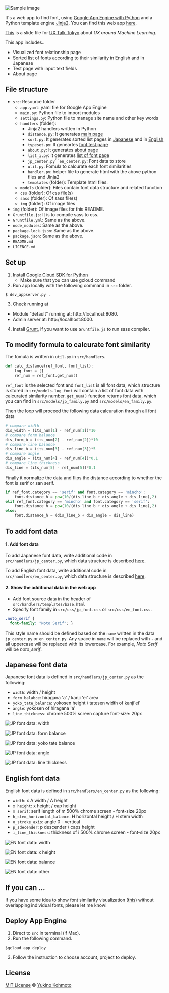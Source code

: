 ![Sample image](img/sample_screen.jpg)

It's a web app to find font, using [Google App Engine with Python](https://cloud.google.com/python/) and a Python template engine [Jinja2](http://jinja.pocoo.org/). You can find this web app [here](https://font-distance.appspot.com/). 

[This](https://github.com/YukinoKoh/font-distance/blob/master/170919_uxtalktokyo.pdf) is a slide file for [UX Talk Tokyo](http://www.uxtalktokyo.com/announcing-ux-talk-tokyo-39/) about *UX around Machine Learning*.

This app includes..
- Visualized font relationship page
- Sorted list of fonts according to their similarity in English and in Japanese
- Test page with input text fields
- About page 

## File structure
- `src`: Resource folder
  - `app.yaml`: yaml file for Google App Engine
  - `main.py`: Python file to import modules
  - `settings.py`: Python file to manage site name and other key words
  - `handlers` (folder):
    - Jinja2 handlers written in Python
    - `distance.py`: It generates [main page](https://font-distance.appspot.com/)
    - `sort.py`: It generates sorted list pages in [Japanese](https://font-distance.appspot.com/sort/jp) and in [English](https://font-distance.appspot.com/sort/en)
    - `typeset.py`: It geneartes [font test page](https://font-distance.appspot.com/typeset)
    - `about.py`: It generates [about page](https://font-distance.appspot.com/about)
    - `list_i.py`: It generates [list of font page](https://font-distance.appspot.com/list/distance)
    - `jp_center.py``en_center.py`: Font data to store
    -  `util.py`: Fomula to calcurate each font similarities
    - `handler.py`: helper file to generate html with the above python files and Jinja2
    - `templates` (folder): Template html files.
  - `models` (folder): Files contain font data structure and related function 
  - `css` (folder): Of css file(s)
  - `sass` (folder): Of sass file(s)
  - `img` (folder): Of image files 
- `img` (folder): Of image files for this README.
- `Gruntfile.js`: It is to compile sass to css.
- `Gruntfile.yml`: Same as the above.
- `node_modules`: Same as the above.
- `package-lock.json`: Same as the above. 
- `package.json`: Same as the above.
- `README.md`
- `LICENCE.md`

## Set up
1. Install [Google Cloud SDK for Python](https://cloud.google.com/sdk/docs/quickstart-mac-os-x)
    * Make sure that you can use gcloud command
2. Run app locally with the following command in `src` folder.
```    
$ dev_appserver.py .
```
3. Check running at
- Module "default" running at: http://localhost:8080. 
- Admin server at: http://localhost:8000.

4. Install [Grunt](https://gruntjs.com/), if you want to use `Gruntfile.js` to run sass compiler.


## To modify formula to calcurate font similarity 
The fomula is written in `util.py` in `src/handlers`.

```python
def calc_distance(ref_font, font_list):
    log_font = []
    ref_num = ref_font.get_num()
```
`ref_font` is the selected font and `font_list` is all font data, which structure is stored in `src/models`. `log_font` will contain a list of font data with calcurated similarity number. `get_num()` function returns font data, which you can find in `src/models/jp_family.py` and `src/models/en_family.py`. 

Then the loop will proceed the following data calcuration through all font data
```python
# compare width
dis_width = (its_num[1] - ref_num[1])*10
# compare form balance
dis_form_b = (its_num[2] - ref_num[2])*10
# compare line balance 
dis_line_b = (its_num[3] - ref_num[3])*5
# compare angle 
dis_angle = (its_num[4] - ref_num[4])*0.1
# compare line thickness
dis_line = (its_num[5] - ref_num[5])*0.1
```

Finally it normalize the data and flips the distance according to whether the font is serif or san serif.
```python
if ref_font.category == 'serif' and font.category == 'mincho':
    font.distance_h = pow(10/(dis_line_b + dis_angle + dis_line),2)
elif ref_font.category == 'mincho' and font.category == 'serif':
    font.distance_h = pow(10/(dis_line_b + dis_angle + dis_line),2)
else:
    font.distance_h = (dis_line_b + dis_angle + dis_line)
```

## To add font data
#### 1. Add font data
To add Japanese font data, write additional code in `src/handlers/jp_center.py`, which data structure is described [here](#japanese-font-data).

To add English font data, write additional code in `src/handlers/en_center.py`, which data structure is described [here](#english-font-data).

#### 2. Show the additional data in the web app
- Add font source data in the header of `src/handlers/templates/base.html`
- Specify font family in `src/css/jp_font.css` or `src/css/en_font.css`.
```css
.noto_serif {
  font-family: "Noto Serif"; }
```
This style name should be defined based on the `name` written in the data `jp_center.py` or `en_center.py`. Any space in `name` will be replaced with `-` and all uppercase will be replaced with its lowercase. 
For example, *Noto Serif* will be *noto_serif*.
  

## Japanese font data
Japanese font data is defined in `src/handlers/jp_center.py` as the following:
- `width`: width / height
- `form_balabce`: hiragana 'a' / kanji 'ei' area
- `yoko_tate_balance`: yokosen height / tatesen width of kanji'ei'
- `angle`: yokosen of hiragana 'a'
- `line_thickness`: chrome 500% screen capture font-size: 20px

![JP font data: width](img/jp_width.jpg)

![JP font data: form balance](img/jp_form.jpg)

![JP font data: yoko tate balance](img/jp_yoko_tate.jpg)

![JP font data: angle](img/jp_angle.jpg)

![JP font data: line thickness](img/jp_line.jpg)

## English font data
English font data is defined in `src/handlers/en_center.py` as the following:
- `width`: x A width / A height
- `x height`: x height / cap height
- `m serif`: serif length of m 500% chrome screen - font-size 20px
- `h_stem_horizontal_balance`: H horizontal height / H stem width
- `o_stroke_axis`: angle 0 - vertical  
- `p_sdecender`: p descender / caps height 
- `i_line_thickness`: thickness of i 500% chrome screen - font-size 20px

![EN font data: width](img/en_width.jpg)

![EN font data: x height](img/en_xheight.jpg)

![EN font data: balance](img/en_hbalance.jpg)

![EN font data: other](img/en_etc.jpg)

## If you can ...
If you have some idea to show font similarity visualization ([this](https://font-distance.appspot.com/)) without overlapping individual fonts, please let me know!

## Deploy App Engine
1. Direct to `src` in terminal (if Mac).
2. Run the following command.
```
$gcloud app deploy
```
3. Follow the instruction to choose account, project to deploy.

## License
[MIT License](https://choosealicense.com/licenses/mit/) © [Yukino Kohmoto](http://yukinokoh.github.io/)


